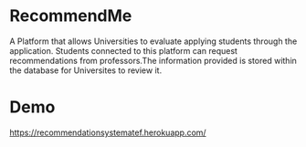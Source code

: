 # RecommendMe
A Platform that allows Universities to evaluate applying students through the application. Students connected to this platform can request recommendations from professors.The information provided is stored  within the database for Universites to review it.

# Demo
https://recommendationsystematef.herokuapp.com/
